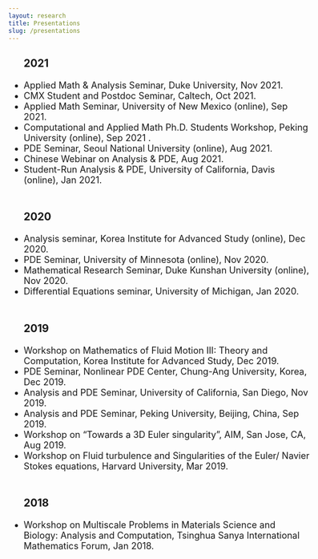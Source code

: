 ```yaml
---
layout: research
title: Presentations
slug: /presentations
---
```




<div id="header" style="width: 120%;">
    <div id="centered" style="margin: 0 auto; width:110%;"></div>

<font size="+1">

<ul>

   <h3> 2021 </h3>
   <li>  Applied Math & Analysis Seminar, Duke University, Nov 2021. </li>
   <li> CMX Student and Postdoc Seminar, Caltech, Oct 2021. </li>
           <li> Applied Math Seminar, University of New Mexico (online), Sep 2021.</li>
        <li> Computational and Applied Math Ph.D. Students Workshop, Peking University (online), Sep 2021 .</li>
        <li> PDE Seminar, Seoul National University (online), Aug 2021.</li>
      <li> Chinese Webinar on Analysis & PDE, Aug 2021.</li>
    <li> Student-Run Analysis & PDE, University of California, Davis (online), Jan 2021. </li>

   <br />

 <h3>2020 </h3>

  <li>  Analysis seminar, Korea Institute for Advanced Study (online), Dec 2020. </li>
   <li>  PDE Seminar, University of Minnesota (online), Nov 2020. </li> 
   <li> Mathematical Research Seminar, Duke Kunshan University (online), Nov 2020.  </li>
  <li> Differential Equations seminar, University of Michigan, Jan 2020.  </li>

 <br />
 
  <h3> 2019 </h3>

  <li>  Workshop on Mathematics of Fluid Motion III: Theory and Computation, Korea Institute for Advanced Study, Dec 2019. </li>

 <li>  PDE Seminar, Nonlinear PDE Center, Chung-Ang University, Korea, Dec 2019. </li> 
   
   <li>Analysis and PDE Seminar, University of California, San Diego, Nov 2019. </li>

  <li>Analysis and PDE Seminar, Peking University, Beijing, China, Sep 2019. </li>

<li> Workshop on “Towards a 3D Euler singularity”, AIM, San Jose, CA, Aug 2019. </li>

 <li> Workshop on Fluid turbulence and Singularities of the Euler/ Navier Stokes equations,
Harvard University, Mar 2019. </li>
 <br />

   <h3> 2018 </h3>
  <li> Workshop on Multiscale Problems in Materials Science and Biology: Analysis and Computation, Tsinghua Sanya International Mathematics Forum, Jan 2018.
  	</li>



</ul>

</font>

</div>





<br />
